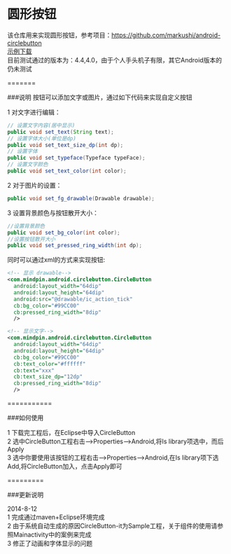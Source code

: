 圆形按钮
========

该仓库用来实现圆形按钮，参考项目：<https://github.com/markushi/android-circlebutton><br/>
[示例下载](https://github.com/david-loman/CircleButton/blob/master/CircleButton-parent/CircleButton-it/bin/CircleButton-it.apk)<br/>
目前测试通过的版本为：4.4,4.0，由于个人手头机子有限，其它Android版本的仍未测试

=======

###说明
按钮可以添加文字或图片，通过如下代码来实现自定义按钮

1 对文字进行编辑：
```java
// 设置文字内容(居中显示)
public void set_text(String text);
// 设置字体大小(单位是dp)
public void set_text_size_dp(int dp);
// 设置字体
public void set_typeface(Typeface typeFace);
// 设置文字颜色
public void set_text_color(int color);
```

2 对于图片的设置：
```java
public void set_fg_drawable(Drawable drawable);
```

3 设置背景颜色与按钮散开大小：
```java
//设置背景颜色
public void set_bg_color(int color);
//设置按钮散开大小
public void set_pressed_ring_width(int dp);
``` 

同时可以通过xml的方式来实现按钮:
```xml
<!-- 显示 drawable-->
<com.mindpin.android.circlebutton.CircleButton
  android:layout_width="64dip"
  android:layout_height="64dip"
  android:src="@drawable/ic_action_tick"
  cb:bg_color="#99CC00"
  cb:pressed_ring_width="8dip"
  />

<!-- 显示文字-->
<com.mindpin.android.circlebutton.CircleButton
  android:layout_width="64dip"
  android:layout_height="64dip"
  cb:bg_color="#99CC00"
  cb:text_color="#ffffff"
  cb:text="xxx"
  cb:text_size_dp="12dp"
  cb:pressed_ring_width="8dip"
  />
```
===========

###如何使用

1 下载完工程后，在Eclipse中导入CircleButton <br/>
2 选中CircleButton工程右击-->Properties-->Android,将Is library项选中，而后Apply <br/>
3 选中你要使用该按钮的工程右击-->Properties-->Android,在Is library项下选 Add,将CircleButton加入，点击Apply即可 <br/>

=========

###更新说明

2014-8-12<br/>
1 完成通过maven+Eclipse环境完成 <br/>
2 由于系统自动生成的原因CircleButton-it为Sample工程，关于组件的使用请参照Mainactivity中的案例来完成 <br/>
3 修正了动画和字体显示的问题<br/>
